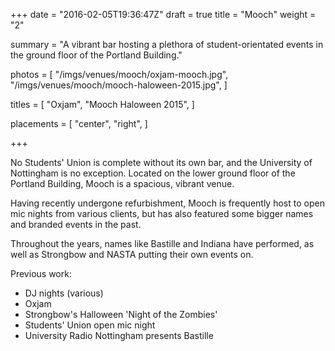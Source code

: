 +++
date = "2016-02-05T19:36:47Z"
draft = true
title = "Mooch"
weight = "2"

summary = "A vibrant bar hosting a plethora of student-orientated events in the ground floor of the Portland Building."

photos = [
  "/imgs/venues/mooch/oxjam-mooch.jpg",
  "/imgs/venues/mooch/mooch-haloween-2015.jpg",
]

titles = [
  "Oxjam",
  "Mooch Haloween 2015",
]

placements = [
  "center",
  "right",
]

+++

No Students' Union is complete without its own bar, and the University of Nottingham is no exception. Located on the lower ground floor of the Portland Building, Mooch is a spacious, vibrant venue.

Having recently undergone refurbishment, Mooch is frequently host to open mic nights from various clients, but has also featured some bigger names and branded events in the past.

Throughout the years, names like Bastille and Indiana have performed, as well as Strongbow and NASTA putting their own events on.

Previous work:

- DJ nights (various)
- Oxjam
- Strongbow's Halloween 'Night of the Zombies'
- Students' Union open mic night
- University Radio Nottingham presents Bastille

